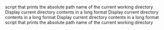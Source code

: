script that prints the absolute path name of the current working directory
Display current directory contents in a long format
Display current directory contents in a long format
Display current directory contents in a long format
script that prints the absolute path name of the current working directory
